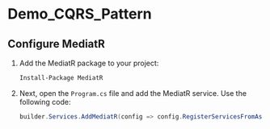 # Demo_CQRS_Pattern

## Configure MediatR

1. Add the MediatR package to your project:

    ```sh
    Install-Package MediatR
    ```

2. Next, open the `Program.cs` file and add the MediatR service. Use the following code:

    ```csharp
    builder.Services.AddMediatR(config => config.RegisterServicesFromAssemblies(typeof(Program).Assembly));
    ```

